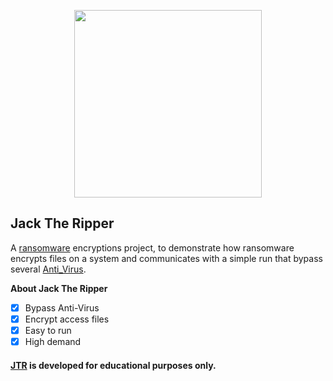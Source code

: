 <a href="https://github.com/pxcs/BlackMarlinExec/"><p align="center">
<img width="300" height="300" src="/src/jtrs.png">
</p></a>

## Jack The Ripper

A [ransomware](https://www.microsoft.com/id-id/security/business/security-101/what-is-ransomware) encryptions project, to demonstrate how ransomware encrypts files on a system and communicates with a simple run that bypass several [Anti_Virus](https://www.avast.com/id-id/index#pc).

**About Jack The Ripper**
- [x] Bypass Anti-Virus
- [x] Encrypt access files
- [x] Easy to run
- [x] High demand

#### [JTR](https://github.com/pxcs/JTR/) is developed for educational purposes only.
